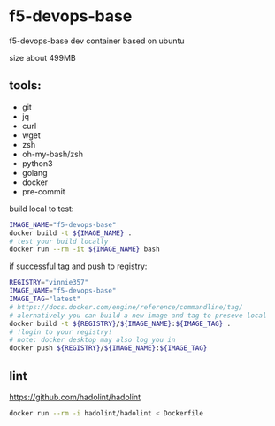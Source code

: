 # f5-devops-base
f5-devops-base dev container based on ubuntu

size about 499MB

## tools:

- git
- jq
- curl
- wget
- zsh
- oh-my-bash/zsh
- python3
- golang
- docker
- pre-commit

build local to test:
```bash
IMAGE_NAME="f5-devops-base"
docker build -t ${IMAGE_NAME} .
# test your build locally
docker run --rm -it ${IMAGE_NAME} bash
```
if successful tag and push to registry:
```bash
REGISTRY="vinnie357"
IMAGE_NAME="f5-devops-base"
IMAGE_TAG="latest"
# https://docs.docker.com/engine/reference/commandline/tag/
# alernatively you can build a new image and tag to preseve local
docker build -t ${REGISTRY}/${IMAGE_NAME}:${IMAGE_TAG} .
# !login to your registry!
# note: docker desktop may also log you in
docker push ${REGISTRY}/${IMAGE_NAME}:${IMAGE_TAG}
```


## lint

https://github.com/hadolint/hadolint

```bash
docker run --rm -i hadolint/hadolint < Dockerfile
```